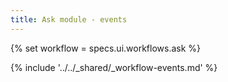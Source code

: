 ```yaml
---
title: Ask module - events
---
```


{% set workflow = specs.ui.workflows.ask %}

{% include '../../_shared/_workflow-events.md' %}
